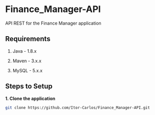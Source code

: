 # Finance_Manager-API
API REST for the Finance Manager application

## Requirements

1. Java - 1.8.x

2. Maven - 3.x.x

3. MySQL - 5.x.x

## Steps to Setup

**1. Clone the application**

```bash
git clone https://github.com/Itor-Carlos/Finance_Manager-API.git
```
